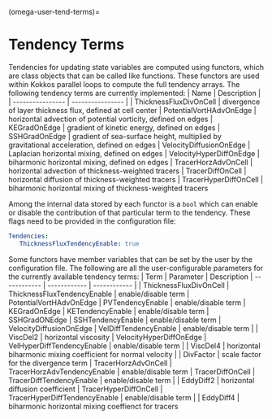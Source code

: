 (omega-user-tend-terms)=

# Tendency Terms

Tendencies for updating state variables are computed using functors, which are
class objects that can be called like functions. These functors are used within
Kokkos parallel loops to compute the full tendency arrays. The following
tendency terms are currently implemented:
| Name | Description |
| ---------------- | ---------------- |
| ThicknessFluxDivOnCell | divergence of layer thickness flux, defined at cell center
| PotentialVortHAdvOnEdge | horizontal advection of potential vorticity, defined on edges
| KEGradOnEdge | gradient of kinetic energy, defined on edges
| SSHGradOnEdge | gradient of sea-surface height, multiplied by gravitational acceleration, defined on edges
| VelocityDiffusionOnEdge | Laplacian horizontal mixing, defined on edges
| VelocityHyperDiffOnEdge | biharmonic horizontal mixing, defined on edges
| TracerHorzAdvOnCell | horizontal advection of thickness-weighted tracers
| TracerDiffOnCell | horizontal diffusion of thickness-weighted tracers
| TracerHyperDiffOnCell | biharmonic horizontal mixing of thickness-weighted tracers

Among the internal data stored by each functor is a `bool` which can enable or
disable the contribution of that particular term to the tendency. These flags
need to be provided in the configuration file:
```yaml
Tendencies:
   ThicknessFluxTendencyEnable: true
```

Some functors have member variables that can be set by the user by the
configuration file. The following are all the user-configurable parameters for
the currently available tendency terms:
| Term | Parameter | Description
| ------------ | ------------ | ------------ |
| ThicknessFluxDivOnCell | ThicknessFluxTendencyEnable | enable/disable term
| PotentialVortHAdvOnEdge | PVTendencyEnable | enable/disable term
| KEGradOnEdge | KETendencyEnable | enable/disable term
| SSHGradONEdge | SSHTendencyEnable | enable/disable term
| VelocityDiffusionOnEdge | VelDiffTendencyEnable | enable/disable term
| | ViscDel2 | horizontal viscosity
| VelocityHyperDiffOnEdge | VelHyperDiffTendencyEnable | enable/disable term
| | ViscDel4 | horizontal biharmonic mixing coefficient for normal velocity
| | DivFactor | scale factor for the divergence term
| TracerHorzAdvOnCell | TracerHorzAdvTendencyEnable | enable/disable term
| TracerDiffOnCell | TracerDiffTendencyEnable | enable/disable term
| | EddyDiff2 | horizontal diffusion coefficient
| TracerHyperDiffOnCell | TracerHyperDiffTendencyEnable | enable/disable term
| | EddyDiff4 | biharmonic horizontal mixing coeffienct for tracers
